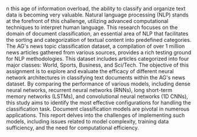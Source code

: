 n this age of information overload, the ability to classify and organize text data is becoming very valuable. Natural language processing (NLP) stands at the forefront of this challenge, utilizing advanced computational techniques to interpret human language. This research focuses on the domain of document classification, an essential area of NLP that facilitates the sorting and categorization of textual content into predefined categories.
The AG's news topic classification dataset, a compilation of over 1 million news articles gathered from various sources, provides a rich testing ground for NLP methodologies. This dataset includes articles categorized into four major classes: World, Sports, Business, and Sci/Tech.
The objective of this assignment is to explore and evaluate the efficacy of different neural network architectures in classifying text documents within the AG's news dataset. By comparing the performance of various models, including dense neural networks, recurrent neural networks (RNNs), long short-term memory networks (LSTMs), and convolutional neural networks (1D CNNs), this study aims to identify the most effective configurations for handling the classification task.
Document classification models are pivotal in numerous applications. This report delves into the challenges of implementing such models, including issues related to model complexity, training data sufficiency, and the need for computational efficiency.
